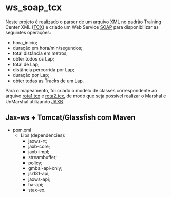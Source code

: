 # ws_soap_tcx

Neste projeto é realizado o parser de um arquivo XML no padrão Training Center XML ([TCX](https://en.wikipedia.org/wiki/Training_Center_XML)) e criado um Web Service [SOAP](https://en.wikipedia.org/wiki/SOAP) para disponibilizar as seguintes operações:

- hora_inicio;
- duração em hora/min/segundos;
- total distância em metros;
- obter todos os Lap;
- total de Lap;
- distância percorrida por Lap;
- duração por Lap;
- obter todas as Tracks de um Lap.

Para o mapeamento, foi criado o modelo de classes correspondente ao arquivo [rota1.tcx](rota1.tcx) e [rota2.tcx](rota2.tcx), de modo que seja possível realizar o Marshal e UnMarshal utilizando [JAXB](https://en.wikipedia.org/wiki/Java_Architecture_for_XML_Binding).

## Jax-ws + Tomcat/Glassfish com Maven

- pom.xml
	- Libs (dependencies):
		- jaxws-rt;
		- jaxb-core;
		- jaxb-impl;
		- streambuffer;
		- policy;
		- gmbal-api-only;
		- jsr181-api;
		- jaxws-api;
		- ha-api;
		- stax-ex.
